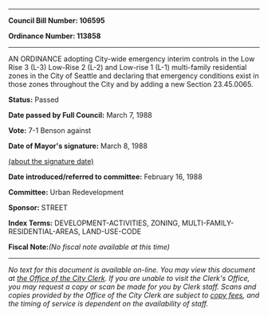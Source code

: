 

********

**Council Bill Number: 106595**
   
**Ordinance Number: 113858**
********

 AN ORDINANCE adopting City-wide emergency interim controls in the Low Rise 3 (L-3) Low-Rise 2 (L-2) and Low-rise 1 (L-1) multi-family residential zones in the City of Seattle and declaring that emergency conditions exist in those zones throughout the City and by adding a new Section 23.45.0065.

**Status:** Passed
   
**Date passed by Full Council:** March 7, 1988
   
**Vote:** 7-1 Benson against
   
**Date of Mayor's signature:** March 8, 1988
   
[(about the signature date)](/~public/approvaldate.htm)
   
   
   
**Date introduced/referred to committee:** February 16, 1988
   
**Committee:** Urban Redevelopment
   
**Sponsor:** STREET
   
   
**Index Terms:** DEVELOPMENT-ACTIVITIES, ZONING, MULTI-FAMILY-RESIDENTIAL-AREAS, LAND-USE-CODE

**Fiscal Note:**_(No fiscal note available at this time)_
********

_No text for this document is available on-line. You may view this document at [the Office of the City Clerk](http://www.seattle.gov/leg/clerk/contactUs.htm). If you are unable to visit the Clerk's Office, you may request a copy or scan be made for you by Clerk staff. Scans and copies provided by the Office of the City Clerk are subject to [copy fees](http://clerk.seattle.gov/~public/clerkfees.htm), and the timing of service is dependent on the availability of staff._

